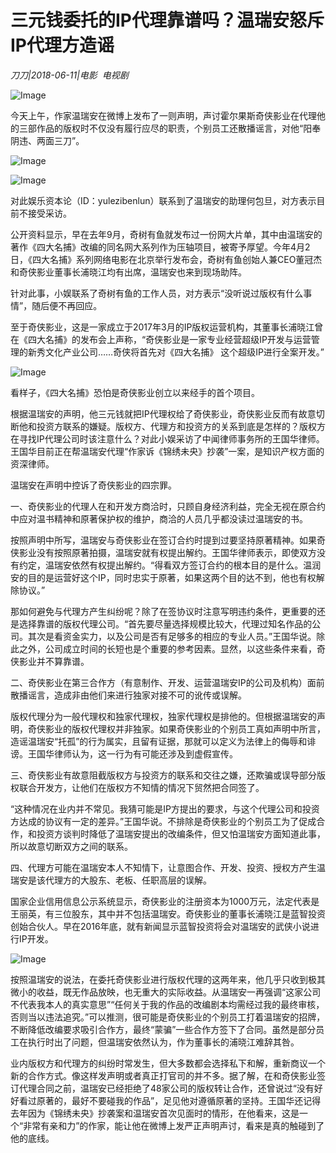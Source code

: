 # 三元钱委托的IP代理靠谱吗？温瑞安怒斥IP代理方造谣

*刀刀|2018-06-11|电影 
                                                电视剧*

![Image](http://p1.pstatp.com/large/pgc-image/15287684274699f19a61d41)

今天上午，作家温瑞安在微博上发布了一则声明，声讨霍尔果斯奇侠影业在代理他的三部作品的版权时不仅没有履行应尽的职责，个别员工还散播谣言，对他“阳奉阴违、两面三刀”。

![Image](http://p3.pstatp.com/large/pgc-image/1528768427422e9c1723c5a)

![Image](http://p3.pstatp.com/large/pgc-image/1528768427417ad6c87072f)

对此娱乐资本论（ID：yulezibenlun）联系到了温瑞安的助理何包旦，对方表示目前不接受采访。

公开资料显示，早在去年9月，奇树有鱼就发布过一份网大片单，其中由温瑞安的著作《四大名捕》改编的同名网大系列作为压轴项目，被寄予厚望。今年4月2日，《四大名捕》系列网络电影在北京举行发布会，奇树有鱼创始人兼CEO董冠杰和奇侠影业董事长浦晓江均有出席，温瑞安也来到现场助阵。

针对此事，小娱联系了奇树有鱼的工作人员，对方表示“没听说过版权有什么事情”，随后便不再回应。

至于奇侠影业，这是一家成立于2017年3月的IP版权运营机构，其董事长浦晓江曾在《四大名捕》的发布会上声称，“奇侠影业是一家专业经营超级IP开发与运营管理的新秀文化产业公司……奇侠将首先对《四大名捕》 这个超级IP进行全案开发。”

![Image](http://p3.pstatp.com/large/pgc-image/1528768427488a6249bba19)

看样子，《四大名捕》恐怕是奇侠影业创立以来经手的首个项目。

根据温瑞安的声明，他三元钱就把IP代理权给了奇侠影业，奇侠影业反而有故意切断他和投资方联系的嫌疑。版权方、代理方和投资方的关系到底是怎样的？版权方在寻找IP代理公司时该注意什么？对此小娱采访了中闻律师事务所的王国华律师。王国华目前正在帮温瑞安代理“作家诉《锦绣未央》抄袭”一案，是知识产权方面的资深律师。

温瑞安在声明中控诉了奇侠影业的四宗罪。

一、奇侠影业的代理人在和开发方商洽时，只顾自身经济利益，完全无视在原合约中应对温书精神和原著保护权的维护，商洽的人员几乎都没读过温瑞安的书。

按照声明中所写，温瑞安与奇侠影业在签订合约时提到过要坚持原著精神。如果奇侠影业没有按照原著拍摄，温瑞安就有权提出解约。王国华律师表示，即使双方没有约定，温瑞安依然有权提出解约。“得看双方签订合约的根本目的是什么。温润安的目的是运营好这个IP，同时忠实于原著，如果这两个目的达不到，他也有权解除协议。”

那如何避免与代理方产生纠纷呢？除了在签协议时注意写明违约条件，更重要的还是选择靠谱的版权代理公司。“首先要尽量选择规模比较大，代理过知名作品的公司。其次是看资金实力，以及公司是否有足够多的相应的专业人员。”王国华说。除此之外，公司成立时间的长短也是个重要的参考因素。显然，以这些条件来看，奇侠影业并不算靠谱。

二、奇侠影业在第三合作方（有意制作、开发、运营温瑞安IP的公司及机构）面前散播谣言，造成非由他们来进行独家对接不可的讹传或误解。

版权代理分为一般代理权和独家代理权，独家代理权是排他的。但根据温瑞安的声明，奇侠影业的版权代理权并非独家。如果奇侠影业的个别员工真如声明中所言，造谣温瑞安“托孤”的行为属实，且留有证据，那就可以定义为法律上的侮辱和诽谤。王国华律师认为，这一行为有可能还涉及到虚假宣传。

三、奇侠影业有故意阻截版权方与投资方的联系和交往之嫌，还欺骗或误导部分版权联合开发方，让他们在版权方不知情的情况下贸然把合同签了。

“这种情况在业内并不常见。我猜可能是IP方提出的要求，与这个代理公司和投资方达成的协议有一定的差异。”王国华说。不排除是奇侠影业的个别员工为了促成合作，和投资方谈判时降低了温瑞安提出的改编条件，但又怕温瑞安方面知道此事，所以故意切断双方之间的联系。

四、代理方可能在温瑞安本人不知情下，让意图合作、开发、投资、授权方产生温瑞安是该代理方的大股东、老板、任职高层的误解。

国家企业信用信息公示系统显示，奇侠影业的注册资本为1000万元，法定代表是王丽英，有三位股东，其中并不包括温瑞安。奇侠影业的董事长浦晓江是蓝智投资创始合伙人。早在2016年底，就有新闻显示蓝智投资将会对温瑞安的武侠小说进行IP开发。

![Image](http://p1.pstatp.com/large/pgc-image/1528768427351b7203b2361)

按照温瑞安的说法，在委托奇侠影业进行版权代理的这两年来，他几乎只收到极其微小的收益，既无作品放映，也无重大的实际收益。从温瑞安一再强调“这家公司不代表我本人的真实意思”“任何关于我的作品的改编剧本均需经过我的最终审核，否则当以违法追究。”可以推测，很可能是奇侠影业的个别员工打着温瑞安的招牌，不断降低改编要求吸引合作方，最终“蒙骗”一些合作方签下了合同。虽然是部分员工在执行时出了问题，但温瑞安依然认为，作为董事长的浦晓江难辞其咎。

业内版权方和代理方的纠纷时常发生，但大多数都会选择私下和解，重新商议一个新的合作方式。像这样发声明或者真正打官司的并不多。据了解，在和奇侠影业签订代理合同之前，温瑞安已经拒绝了48家公司的版权转让合作，还曾说过“没有好好看过原著的，最好不要碰我的作品”，足见他对遵循原著的坚持。王国华还记得去年因为《锦绣未央》抄袭案和温瑞安首次见面时的情形，在他看来，这是一个“非常有亲和力”的作家，能让他在微博上发严正声明声讨，看来是真的触碰到了他的底线。


